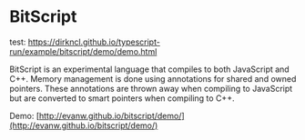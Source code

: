 # BitScript
test: https://dirkncl.github.io/typescript-run/example/bitscript/demo/demo.html

BitScript is an experimental language that compiles to both JavaScript and C++. Memory management is done using annotations for shared and owned pointers. These annotations are thrown away when compiling to JavaScript but are converted to smart pointers when compiling to C++.

Demo: [http://evanw.github.io/bitscript/demo/](http://evanw.github.io/bitscript/demo/)
